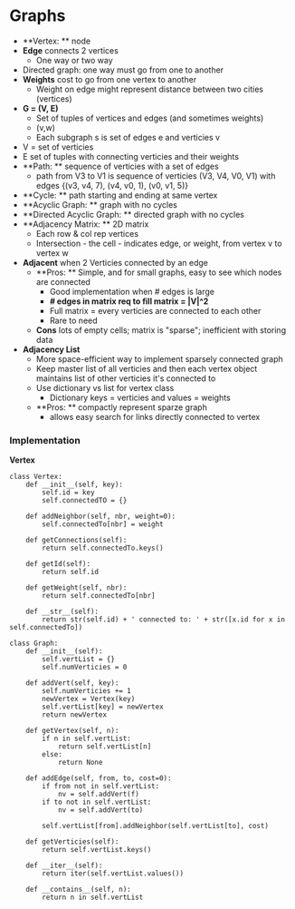# Graphs
* **Vertex: ** node
* **Edge** connects 2 vertices
    * One way or two way
* Directed graph: one way must go from one to another
* **Weights** cost to go from one vertex to another
    * Weight on edge might represent distance between two cities (vertices)
* **G = (V, E)**
    * Set of tuples of vertices and edges (and sometimes weights)
    * (v,w)
    * Each subgraph s is set of edges e and verticies v
* V = set of verticies
* E set of tuples with connecting verticies and their weights
* **Path: ** sequence of verticies with a set of edges
    * path from V3 to V1 is sequence of verticies (V3, V4, V0, V1) with edges {(v3, v4, 7), (v4, v0, 1), (v0, v1, 5)}
* **Cycle: ** path starting and ending at same vertex
* **Acyclic Graph: ** graph with no cycles
* **Directed Acyclic Graph: ** directed graph with no cycles
* **Adjacency Matrix: ** 2D matrix
    * Each row & col rep vertices
    * Intersection - the cell - indicates edge, or weight, from vertex v to vertex w
* **Adjacent** when 2 Verticies connected by an edge
    * **Pros: ** Simple, and for small graphs, easy to see which nodes are connected
        * Good implementation when # edges is large
        * **# edges in matrix req to fill matrix = |V|^2** 
        * Full matrix = every verticies are connected to each other
        * Rare to need
    * **Cons** lots of empty cells; matrix is "sparse"; inefficient with storing data
* **Adjacency List**
    * More space-efficient way to implement sparsely connected graph
    * Keep master list of all verticies and then each vertex object maintains list of other verticies it's connected to
    * Use dictionary vs list for vertex class
        * Dictionary keys = verticies and values = weights
    * **Pros: ** compactly represent sparze graph
        * allows easy search for links directly connected to vertex
  
### Implementation
**Vertex**
```
class Vertex:
    def __init__(self, key):
        self.id = key
        self.connectedTO = {}
    
    def addNeighbor(self, nbr, weight=0):
        self.connectedTo[nbr] = weight
      
    def getConnections(self):
        return self.connectedTo.keys()
        
    def getId(self):
        return self.id
        
    def getWeight(self, nbr):
        return self.connectedTo[nbr]
        
    def __str__(self):
        return str(self.id) + ' connected to: ' + str([x.id for x in self.connectedTo])
        
class Graph:
    def __init__(self):
        self.vertList = {}
        self.numVerticies = 0
        
    def addVert(self, key):
        self.numVerticies += 1
        newVertex = Vertex(key)
        self.vertList[key] = newVertex
        return newVertex
        
    def getVertex(self, n):
        if n in self.vertList:
            return self.vertList[n]
        else:
            return None
            
    def addEdge(self, from, to, cost=0):
        if from not in self.vertList:
            nv = self.addVert(f)
        if to not in self.vertList:
            nv = self.addVert(to)
        
        self.vertList[from].addNeighbor(self.vertList[to], cost)
    
    def getVerticies(self):
        return self.vertList.keys()
        
    def __iter__(self):
        return iter(self.vertList.values())
        
    def __contains__(self, n):
        return n in self.vertList
```